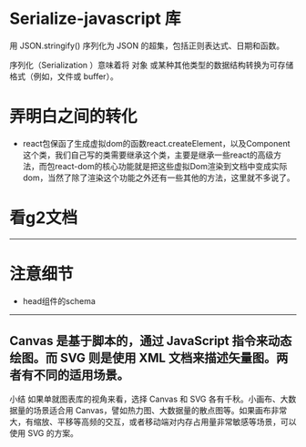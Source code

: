 # Serialize-javascript 库
用 JSON.stringify()  序列化为 JSON 的超集，包括正则表达式、日期和函数。

序列化（Serialization ）意味着将 对象 或某种其他类型的数据结构转换为可存储格式（例如，文件或 buffer）。

# 弄明白之间的转化
- react包保函了生成虚拟dom的函数react.createElement，以及Component这个类，我们自己写的类需要继承这个类，主要是继承一些react的高级方法，而包react-dom的核心功能就是把这些虚拟Dom渲染到文档中变成实际dom，当然了除了渲染这个功能之外还有一些其他的方法，这里就不多说了。

# 看g2文档


--------
# 注意细节
- head组件的schema


--------
## Canvas 是基于脚本的，通过 JavaScript 指令来动态绘图。而 SVG 则是使用 XML 文档来描述矢量图。两者有不同的适用场景。
小结
如果单就图表库的视角来看，选择 Canvas 和 SVG 各有千秋。小画布、大数据量的场景适合用 Canvas，譬如热力图、大数据量的散点图等。如果画布非常大，有缩放、平移等高频的交互，或者移动端对内存占用量非常敏感等场景，可以使用 SVG 的方案。



